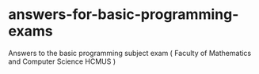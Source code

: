 # answers-for-basic-programming-exams
Answers to the basic programming subject exam ( Faculty of Mathematics and Computer Science HCMUS )
